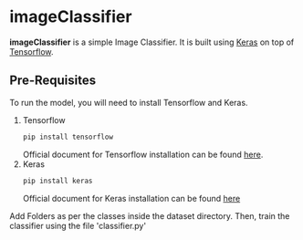 # imageClassifier
**imageClassifier** is a simple Image Classifier. It is built using [Keras](https://keras.io/) on top of [Tensorflow](https://www.tensorflow.org).

## Pre-Requisites
To run the model, you will need to install Tensorflow and Keras.
1. Tensorflow
    ```bash
    pip install tensorflow
    ```
    Official document for Tensorflow installation can be found [here](https://www.tensorflow.org/install).
2. Keras
    ```bash
    pip install keras
    ```
    Official document for Keras installation can be found [here](https://keras.io/#installation)
    
Add Folders as per the classes inside the dataset directory. Then, train the classifier using the file 'classifier.py'